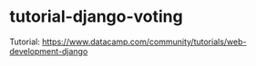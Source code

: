 # tutorial-django-voting
Tutorial: https://www.datacamp.com/community/tutorials/web-development-django
